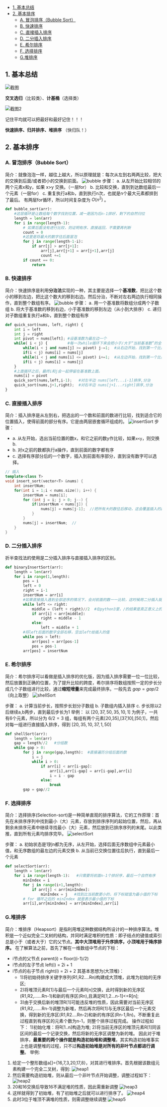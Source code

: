 <!-- TOC -->

- [1. 基本总结](#1-基本总结)
- [2. 基本排序](#2-基本排序)
    - [A. 冒泡排序（Bubble Sort）](#a-冒泡排序bubble-sort)
    - [B. 快速排序](#b-快速排序)
    - [C. 直接插入排序](#c-直接插入排序)
    - [D. 二分插入排序](#d-二分插入排序)
    - [E. 希尔排序](#e-希尔排序)
    - [F. 选择排序](#f-选择排序)
    - [G.堆排序](#g堆排序)

<!-- /TOC -->
## 1. 基本总结

![截图](../figs/截图.png)

**交叉选归**（比较类）、**计基桶**（选择类）

   
![截图2](../figs/截图2.png)

记住平均就可以把最好和最好记住！！！

**快速排序、归并排序、堆排序** （快归队！）

## 2. 基本排序
### A. 冒泡排序（Bubble Sort）
简介：就像泡泡一样，越往上越大，所以原理就是：每次从左到右两两比较，把大的交换到后面/或者把小的交换到前面。
![bubble](../figs/bubble.gif)
步骤：
a. 从左开始比较相邻的两个元素x和y，如果 x>y 交换。（一层for）
b. 比较和交换，直到到达数组最后一个元素（一层for）
c. 重复执行a和b，直到执行n次，也就是n个最大元素都排到了最后。
有两层for循环，所以时间复杂度为 $O(n^2)$ 。
```python
def bubble_sort(arr):
    #这层循环是让数组每个数字找到位置，减一是因为后n-1排好，剩下的自然归位
    length = len(arr)
    for i in range(length-1):
        # 如果后面没有进行比较，则证明有序，直接返回，不需要再判断
        count = 0
        #这里是将最大的数字往后面冒泡
        for j in range(length-1-i):
            if arr[j] > arr[j+1]:
                arr[j],arr[j+1] = arr[j+1],arr[j]
                count +=1
        if count == 0:
            return
```
### B. 快速排序
​简介：快速排序是利用**分治法**实现的一种，其主要是选择一个**基准数**，把比这个数小的移到左边，把比这个数大的移到右边。然后分治，不断对左右两边执行相同操作，直到整个数组有序。
![bubble](../figs/quick.gif)
​步骤：
​a. 用一个基准数将数组分成两个子数组
b. 将大于基准数的移到右边，小于基准数的移到左边（从小到大排序）
c. 递归对子数组重复执行a和b，直到整个数组有序
```python
def quick_sort(nums, left, right) {
    int i = left
    int j = right
    int pivot = nums[left]; #设基准数为最左边一个
    while( i < j) {         #每一次while循环下来会把小于/大于“当前基准数”的全部排到左边或者右边
        while(i < j and nums[j] >= pivot) j-=1;  #从右边开始，找到第一个比基准数小的（如果大就让它一直循环）
        if(i < j) nums[i] = nums[j]
        while(i < j and nums[i] <= pivot) i+=1;  #从左边开始，找到第一个比基准数大的（如果小就让它一直循环）
        if(i < j) nums[i] = nums[j]
    }
    #上面循环之后，最终i和j会一起停留在基准数上面。
    nums[i] = pivot
    quick_sort(nums,left,i-1);   #对左半边 nums[left...i-1]排序,分治
    quick_sort(nums,j+1,right);  #对右半边 nums[j+1...right]排序,分治
}
```
### C. 直接插入排序
简介：插入排序是从左到右，把选出的一个数和前面的数进行比较，找到适合它的位置插入，使得前面的部分有序。它是由两层嵌套循环组成的。
![insertSort](../figs/insertSort.gif)
步骤：
- a. 从左开始，选出当前位置的数x，和它之前的数y作比较，如果`x<y`，则交换b. 
- b. 对x之前的数都执行a操作，直到前面的数字都有序
- c. 选择有序部分后的一个数字，插入到前面有序部分，直到没有数字可以选择。
```C++
// 插入
template<class T>
void insert_sort(vector<T> &nums) {
    int insertNum;
    for(int i = 1;i < nums.size(); i++) {
        insertNum = nums[i];
        for (int j = i; j > 0; j--) {
            if(insertNum < nums[j]) {
                nums[j] = nums[j-1];  //把所有大的数往后移动，这会覆盖插入的数，所以需要定义一个
            }
        }
        nums[j] = insertNum;  //
    }
}
```
### D. 二分插入排序
折半查找法的使用是二分插入排序与直接插入排序的区别。
```python
def binaryInsertSort(arr):
    length = len(arr)
    for i in range(1,length):
        pos = i
        left = 0
        right = i-1
        insertNum = arr[i]
        #如果直接插入遇到全部逆序的情况下，会对前面的数一一比较，这时候用二分插入就很有意义
        while left <= right:
            middle = (left + right)//2  #在python3里，/的结果是真正意义上的除法，结果是float型
            if arr[i] < arr[middle]:
                right = middle - 1
            else:
                left = middle + 1
        #将left后面的数字全部右移，空出left给插入的值
        while pos > left:
            arr[pos] = arr[pos-1]
            pos = pos-1
        arr[pos] = insertNum
```
### E. 希尔排序
简介：希尔排序可以看做是插入排序的优化版，因为插入排序需要一位一位比较，然后放置到正确的位置，为了提升比较的跨度，希尔排序将数组按照一定的步长分成几个子数组进行比较，通过**缩短增量**来完成最终排序。一般先去 $gap=gap/2$（向上取整）
![shellSort](../figs/shellSort.gif)

步骤：
a. 计算当前步长，按照步长划分子数组
b. 子数组内插入排序
c. 步长除以2后继续a,b两步，直到最后步长为1
举例：
以 $[20,37,50,35,10,1]$ 为例子，一共有6个元素，所以分为 $6/2=3$ 组，每组有两个元素[20,35],[37,10],[50,1]，然后对每一组进行直接插入排序，得到 $[20,35,10,37,1,50]$
```python
def shellSort(arr):
    length = len(arr)
    gap = length//2   #分组数
    while gap > 0:
        for j in range(gap,length):  #直接遍历分组后面的数
            i = j
            while i > 0:
                if arr[i] < arr[i-gap]:
                    arr[i],arr[i-gap] = arr[i-gap],arr[i]
                    i = i - gap
                else:
                    break
        gap = gap//2
```
### F. 选择排序
简介：选择排序(Selection-sort)是一种简单直观的排序算法，它的工作原理：首先在未排序序列中找到最小（大）元素，存放到排序序列的起始位置，然后，再从剩余未排序元素中继续寻找最小（大）元素，然后放到已排序序列的末尾。以此类推，直到所有元素均排序完毕。
![selectSort](../figs/selectSort.gif)

步骤：
a. 初始状态是1到n都为无序，从左开始，选择后面无序数组中元素最小值，和无序数组的最左边的元素交换
b. 从当前已交换位置往后执行，直到最后一个元素

```python
def selectSort(arr):
    length = len(arr)
    for i in range(length-1):   #只需要将前面n-1个排好序，最后一个自然有序
        minIndex = i
        for j in range(i+1,length):
            if arr[j] < arr[minIndex]:
                minIndex = j   #找到比当前数更小的，将下标赋值为最小值的下标
        # for 循环之后的 minIndex 就是表示最小值的下标
        arr[i],arr[minIndex] = arr[minIndex],arr[i]
```
### G.堆排序
简介：堆排序（Heapsort）是指利用堆这种数据结构所设计的一种排序算法。堆积是一个近似完全二叉树的结构，并同时满足堆积的性质：即子结点的键值或索引总是小于（或者大于）它的父节点。**其中大顶堆用于升序排序，小顶堆用于降序排序。**
在了解算法之前，首先了解在一维数组中节点的下标：
- i节点的父节点 parent(i) = floor((i-1)/2)
- i节点的左子节点 left(i) = 2i + 1
- i节点的右子节点 right(i) = 2i + 2
其基本思想为(大顶堆)：
    - 1)将初始待排序关键字序列(R1,R2....Rn)构建成大顶堆，此堆为初始的无序区;
    - 2)将堆顶元素R[1]与最后一个元素R[n]交换，此时得到新的无序区(R1,R2,......Rn-1)和新的有序区(Rn),且满足R[1,2...n-1]<=R[n]; 
    - 3)由于交换后新的堆顶R[1]可能违反堆的性质，因此需要对当前无序区(R1,R2,......Rn-1)调整为新堆，然后再次将R[1]与无序区最后一个元素交换，得到新的无序区(R1,R2....Rn-2)和新的有序区(Rn-1,Rn)。不断重复此过程直到有序区的元素个数为n-1，则整个排序过程完成。
操作过程如下：
    1)初始化堆：将R[1..n]构造为堆;
    2)将当前无序区的堆顶元素R[1]同该区间的最后一个记录交换，然后将新的无序区调整为新的堆。
因此对于堆排序，**最重要的两个操作就是构造初始堆和调整堆**，其实构造初始堆事实上也是调整堆的过程，只不过**构造初始堆是对所有的非叶节点都进行调整**。
举例:
1. 给定一个整形数组a[]={16,7,3,20,17,8}，对其进行堆排序。首先根据该数组元素构建一个完全二叉树，得到:
![heap1](../figs/heap1.png)
2. 然后需要构造初始堆，则从最后一个非叶节点开始调整，调整过程如下：
![heap2](../figs/heap2.png)
3. 20和16交换后导致16不满足堆的性质，因此需重新调整
![heap3](../figs/heap3.png)
4. 这样就得到了初始堆，有了初始堆之后就可以进行排序了。
![heap4](../figs/heap4.png)
5. 此时3位于堆顶不满堆的性质，则需调整继续调整
![heap5](../figs/heap5.png)